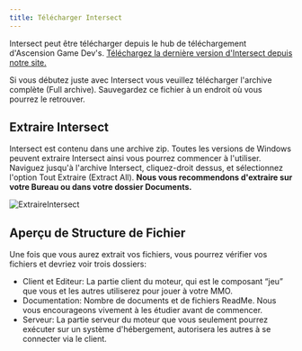 ```yaml
---
title: Télécharger Intersect
---
```


Intersect peut être télécharger depuis le hub de téléchargement d'Ascension Game Dev's. [Téléchargez la dernière version d'Intersect depuis notre site.](https://www.freemmorpgmaker.com/downloads/)

Si vous débutez juste avec Intersect vous veuillez télécharger l'archive complète (Full archive). Sauvegardez ce fichier à un endroit où vous pourrez le retrouver.

## Extraire Intersect

Intersect est contenu dans une archive zip. Toutes les versions de Windows peuvent extraire Intersect ainsi vous pourrez commencer à l'utiliser. Naviguez jusqu'à l'archive Intersect, cliquez-droit dessus, et sélectionnez l'option Tout Extraire (Extract All).
**Nous vous recommendons d'extraire sur votre Bureau ou dans votre dossier Documents.**

![ExtraireIntersect](https://www.ascensiongamedev.com/resources/filehost/db59c62b62d5d1611fce19338f4c40b9.gif)

## Aperçu de Structure de Fichier

Une fois que vous aurez extrait vos fichiers, vous pourrez vérifier vos fichiers et devriez voir trois dossiers:

- Client et Editeur: La partie client du moteur, qui est le composant “jeu” que vous et les autres utiliserez pour jouer à votre MMO.
- Documentation: Nombre de documents et de fichiers ReadMe. Nous vous encourageons vivement à les étudier avant de commencer.
- Serveur: La partie serveur du moteur que vous seulement pourrez exécuter sur un système d'hébergement, autorisera les autres à se connecter via le client.
